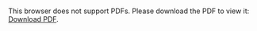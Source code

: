 <object data="christ-in-song/CIS1908pdfs/499.pdf" type="application/pdf" width="100%" height="1024px">
    <embed src="christ-in-song/CIS1908pdfs/499.pdf">
        <p>This browser does not support PDFs. Please download the PDF to view it: <a href="christ-in-song/CIS1908pdfs/499.pdf">Download PDF</a>.</p>
    </embed>
</object>

